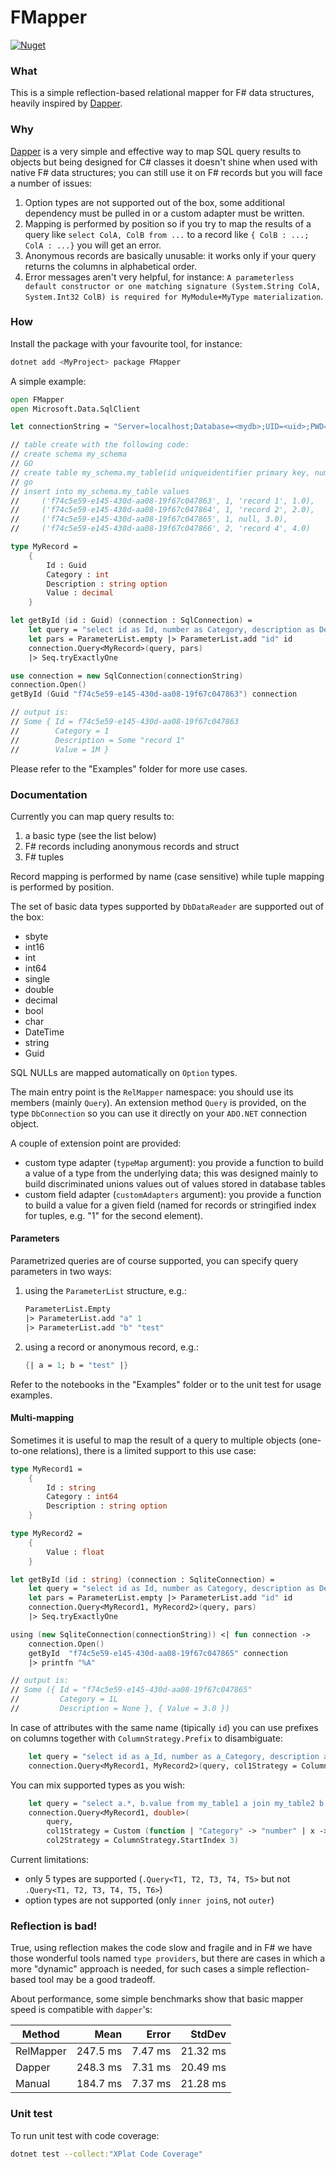 # FMapper

[![Nuget](https://img.shields.io/nuget/v/FMapper?color=0088FF)](https://www.nuget.org/packages/FMapper)

### What
This is a simple reflection-based relational mapper for F# data structures, heavily inspired by [Dapper](https://github.com/DapperLib/Dapper).

### Why
[Dapper](https://github.com/DapperLib/Dapper) is a very simple and effective way to map SQL query results to objects but being designed for C# classes it doesn't shine when used with native F# data structures; you can still use it on F# records but you will face a number of issues:

1. Option types are not supported out of the box, some additional dependency must be pulled in or a custom adapter must be written.
1. Mapping is performed by position so if you try to map the results of a query like `select ColA, ColB from ...` to a record like `{ ColB : ...; ColA : ...}` you will get an error.
1. Anonymous records are basically unusable: it works only if your query returns the columns in alphabetical order.
1. Error messages aren't very helpful, for instance: `A parameterless default constructor or one matching signature (System.String ColA, System.Int32 ColB) is required for MyModule+MyType materialization`.

### How

Install the package with your favourite tool, for instance:

```sh
dotnet add <MyProject> package FMapper
```

A simple example:

```fsharp
open FMapper
open Microsoft.Data.SqlClient

let connectionString = "Server=localhost;Database=<mydb>;UID=<uid>;PWD=<password>;Encrypt=false"

// table create with the following code:
// create schema my_schema
// GO
// create table my_schema.my_table(id uniqueidentifier primary key, number int not null, description varchar(255) null, value decimal not null)
// go
// insert into my_schema.my_table values
//     ('f74c5e59-e145-430d-aa08-19f67c047863', 1, 'record 1', 1.0), 
//     ('f74c5e59-e145-430d-aa08-19f67c047864', 1, 'record 2', 2.0), 
//     ('f74c5e59-e145-430d-aa08-19f67c047865', 1, null, 3.0), 
//     ('f74c5e59-e145-430d-aa08-19f67c047866', 2, 'record 4', 4.0)    

type MyRecord = 
    {
        Id : Guid
        Category : int 
        Description : string option
        Value : decimal
    }

let getById (id : Guid) (connection : SqlConnection) =
    let query = "select id as Id, number as Category, description as Description, value as Value from my_schema.my_table where id=@id"
    let pars = ParameterList.empty |> ParameterList.add "id" id
    connection.Query<MyRecord>(query, pars)
    |> Seq.tryExactlyOne

use connection = new SqlConnection(connectionString)
connection.Open()
getById (Guid "f74c5e59-e145-430d-aa08-19f67c047863") connection

// output is: 
// Some { Id = f74c5e59-e145-430d-aa08-19f67c047863
//        Category = 1
//        Description = Some "record 1"
//        Value = 1M }

```

Please refer to the "Examples" folder for more use cases.

### Documentation

Currently you can map query results to:

1. a basic type (see the list below)
1. F# records including anonymous records and struct
1. F# tuples

Record mapping is performed by name (case sensitive) while tuple mapping is performed by position.

The set of basic data types supported by `DbDataReader` are supported out of the box:

- sbyte
- int16
- int
- int64
- single
- double
- decimal
- bool
- char
- DateTime
- string
- Guid

SQL NULLs are mapped automatically on `Option` types.

The main entry point is the `RelMapper` namespace: you should use its members (mainly `Query`). An extension method `Query` is provided, on the type `DbConnection` so you can use it directly on your `ADO.NET` connection object.

A couple of extension point are provided:

- custom type adapter (`typeMap` argument): you provide a function to build a value of a type from the underlying data; this was designed mainly to build discriminated unions values out of values stored in database tables
- custom field adapter (`customAdapters` argument): you provide a function to build a value for a given field (named for records or stringified index for tuples, e.g. "1" for the second element).

#### Parameters

Parametrized queries are of course supported, you can specify query parameters in two ways:

1. using the `ParameterList` structure, e.g.:
    ```fsharp
    ParameterList.Empty 
    |> ParameterList.add "a" 1 
    |> ParameterList.add "b" "test"
    ```
1. using a record or anonymous record, e.g.:
    ```fsharp
    {| a = 1; b = "test" |}
    ```

Refer to the notebooks in the "Examples" folder or to the unit test for usage examples.

#### Multi-mapping

Sometimes it is useful to map the result of a query to multiple objects (one-to-one relations), there is a limited support to this use case:

```fsharp
type MyRecord1 = 
    {
        Id : string
        Category : int64
        Description : string option
    }

type MyRecord2 =
    {
        Value : float
    }

let getById (id : string) (connection : SqliteConnection) =
    let query = "select id as Id, number as Category, description as Description, value as Value from my_table1 join my_table2 using (id) where id=@id"
    let pars = ParameterList.empty |> ParameterList.add "id" id
    connection.Query<MyRecord1, MyRecord2>(query, pars)
    |> Seq.tryExactlyOne

using (new SqliteConnection(connectionString)) <| fun connection ->
    connection.Open()
    getById  "f74c5e59-e145-430d-aa08-19f67c047865" connection
    |> printfn "%A"

// output is:
// Some ({ Id = "f74c5e59-e145-430d-aa08-19f67c047865"
//         Category = 1L
//         Description = None }, { Value = 3.0 })
```

In case of attributes with the same name (tipically `id`) you can use prefixes on columns together with `ColumnStrategy.Prefix` to disambiguate:

```fsharp
    let query = "select id as a_Id, number as a_Category, description as a_Description, value as b_Value, my_table2.id from my_table1 join my_table2 using (id) where id=@id"
    connection.Query<MyRecord1, MyRecord2>(query, col1Strategy = ColumnStrategy.Prefix "a_", col2Strategy = ColumnStrategy.Prefix "b_")
```

You can mix supported types as you wish:

```fsharp
    let query = "select a.*, b.value from my_table1 a join my_table2 b using (id)"
    connection.Query<MyRecord1, double>(
        query, 
        col1Strategy = Custom (function | "Category" -> "number" | x -> x.ToLower()), 
        col2Strategy = ColumnStrategy.StartIndex 3)
```

Current limitations: 
- only 5 types are supported (`.Query<T1, T2, T3, T4, T5>` but not `.Query<T1, T2, T3, T4, T5, T6>`)
- option types are not supported (only `inner join`s, not `outer`)

### Reflection is bad!

True, using reflection makes the code slow and fragile and in F# we have those wonderful tools named `type providers`, but there are cases in which a more "dynamic" approach is needed, for such cases a simple reflection-based tool may be a good tradeoff.

About performance, some simple benchmarks show that basic mapper speed is compatible with `dapper`'s:

|    Method |     Mean |   Error |   StdDev |
|---------- |---------:|--------:|---------:|
| RelMapper | 247.5 ms | 7.47 ms | 21.32 ms |
|    Dapper | 248.3 ms | 7.31 ms | 20.49 ms |
|    Manual | 184.7 ms | 7.37 ms | 21.28 ms |


### Unit test

To run unit test with code coverage:

```sh
dotnet test --collect:"XPlat Code Coverage"
```